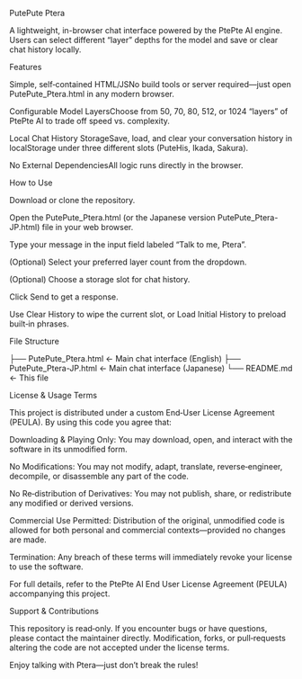 PutePute Ptera

A lightweight, in-browser chat interface powered by the PtePte AI engine. Users can select different “layer” depths for the model and save or clear chat history locally.

Features

Simple, self‑contained HTML/JSNo build tools or server required—just open PutePute_Ptera.html in any modern browser.

Configurable Model LayersChoose from 50, 70, 80, 512, or 1024 “layers” of PtePte AI to trade off speed vs. complexity.

Local Chat History StorageSave, load, and clear your conversation history in localStorage under three different slots (PuteHis, Ikada, Sakura).

No External DependenciesAll logic runs directly in the browser.

How to Use

Download or clone the repository.

Open the PutePute_Ptera.html (or the Japanese version PutePute_Ptera-JP.html) file in your web browser.

Type your message in the input field labeled “Talk to me, Ptera”.

(Optional) Select your preferred layer count from the dropdown.

(Optional) Choose a storage slot for chat history.

Click Send to get a response.

Use Clear History to wipe the current slot, or Load Initial History to preload built‑in phrases.

File Structure

├── PutePute_Ptera.html        ← Main chat interface (English)
├── PutePute_Ptera-JP.html     ← Main chat interface (Japanese)
└── README.md                  ← This file

License & Usage Terms

This project is distributed under a custom End‑User License Agreement (PEULA). By using this code you agree that:

Downloading & Playing Only: You may download, open, and interact with the software in its unmodified form.

No Modifications: You may not modify, adapt, translate, reverse‑engineer, decompile, or disassemble any part of the code.

No Re‑distribution of Derivatives: You may not publish, share, or redistribute any modified or derived versions.

Commercial Use Permitted: Distribution of the original, unmodified code is allowed for both personal and commercial contexts—provided no changes are made.

Termination: Any breach of these terms will immediately revoke your license to use the software.

For full details, refer to the PtePte AI End User License Agreement (PEULA) accompanying this project.

Support & Contributions

This repository is read‑only. If you encounter bugs or have questions, please contact the maintainer directly. Modification, forks, or pull‑requests altering the code are not accepted under the license terms.

Enjoy talking with Ptera—just don’t break the rules!

